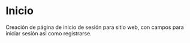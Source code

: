 # Inicio
Creación de página de inicio de sesión para sitio web, con campos para iniciar sesión asi como registrarse.
